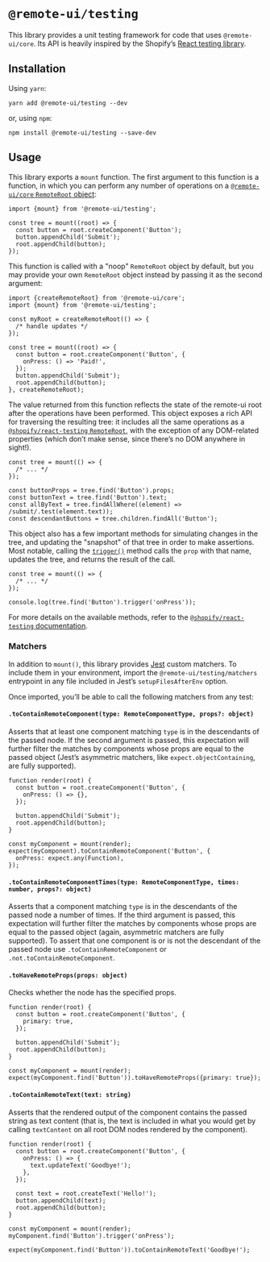 # `@remote-ui/testing`

This library provides a unit testing framework for code that uses `@remote-ui/core`. Its API is heavily inspired by the Shopify’s [React testing library](https://github.com/Shopify/quilt/tree/master/packages/react-testing).

## Installation

Using `yarn`:

```
yarn add @remote-ui/testing --dev
```

or, using `npm`:

```
npm install @remote-ui/testing --save-dev
```

## Usage

This library exports a `mount` function. The first argument to this function is a function, in which you can perform any number of operations on a [`@remote-ui/core` `RemoteRoot` object](https://github.com/lemonmade/remote-ui/tree/master/packages/core#remoteroot):

```tsx
import {mount} from '@remote-ui/testing';

const tree = mount((root) => {
  const button = root.createComponent('Button');
  button.appendChild('Submit');
  root.appendChild(button);
});
```

This function is called with a "noop" `RemoteRoot` object by default, but you may provide your own `RemoteRoot` object instead by passing it as the second argument:

```tsx
import {createRemoteRoot} from '@remote-ui/core';
import {mount} from '@remote-ui/testing';

const myRoot = createRemoteRoot(() => {
  /* handle updates */
});

const tree = mount((root) => {
  const button = root.createComponent('Button', {
    onPress: () => 'Paid!',
  });
  button.appendChild('Submit');
  root.appendChild(button);
}, createRemoteRoot);
```

The value returned from this function reflects the state of the remote-ui root after the operations have been performed. This object exposes a rich API for traversing the resulting tree: it includes all the same operations as a [`@shopify/react-testing` `RemoteRoot`](https://github.com/Shopify/quilt/tree/master/packages/react-testing#root), with the exception of any DOM-related properties (which don’t make sense, since there’s no DOM anywhere in sight!).

```tsx
const tree = mount(() => {
  /* ... */
});

const buttonProps = tree.find('Button').props;
const buttonText = tree.find('Button').text;
const allByText = tree.findAllWhere((element) => /submit/.test(element.text));
const descendantButtons = tree.children.findAll('Button');
```

This object also has a few important methods for simulating changes in the tree, and updating the "snapshot" of that tree in order to make assertions. Most notable, calling the [`trigger()`](https://github.com/Shopify/quilt/tree/master/packages/react-testing#trigger) method calls the `prop` with that name, updates the tree, and returns the result of the call.

```tsx
const tree = mount(() => {
  /* ... */
});

console.log(tree.find('Button').trigger('onPress'));
```

For more details on the available methods, refer to the [`@shopify/react-testing` documentation](https://github.com/Shopify/quilt/tree/master/packages/react-testing).

### Matchers

In addition to `mount()`, this library provides [Jest](https://jestjs.io) custom matchers. To include them in your environment, import the `@remote-ui/testing/matchers` entrypoint in any file included in Jest’s `setupFilesAfterEnv` option.

Once imported, you’ll be able to call the following matchers from any test:

#### `.toContainRemoteComponent(type: RemoteComponentType, props?: object)`

Asserts that at least one component matching `type` is in the descendants of the passed node. If the second argument is passed, this expectation will further filter the matches by components whose props are equal to the passed object (Jest’s asymmetric matchers, like `expect.objectContaining`, are fully supported).

```tsx
function render(root) {
  const button = root.createComponent('Button', {
    onPress: () => {},
  });

  button.appendChild('Submit');
  root.appendChild(button);
}

const myComponent = mount(render);
expect(myComponent).toContainRemoteComponent('Button', {
  onPress: expect.any(Function),
});
```

#### `.toContainRemoteComponentTimes(type: RemoteComponentType, times: number, props?: object)`

Asserts that a component matching `type` is in the descendants of the passed node a number of times. If the third argument is passed, this expectation will further filter the matches by components whose props are equal to the passed object (again, asymmetric matchers are fully supported). To assert that one component is or is not the descendant of the passed node use `.toContainRemoteComponent` or `.not.toContainRemoteComponent`.

#### `.toHaveRemoteProps(props: object)`

Checks whether the node has the specified props.

```tsx
function render(root) {
  const button = root.createComponent('Button', {
    primary: true,
  });

  button.appendChild('Submit');
  root.appendChild(button);
}

const myComponent = mount(render);
expect(myComponent.find('Button')).toHaveRemoteProps({primary: true});
```

#### `.toContainRemoteText(text: string)`

Asserts that the rendered output of the component contains the passed string as text content (that is, the text is included in what you would get by calling `textContent` on all root DOM nodes rendered by the component).

```tsx
function render(root) {
  const button = root.createComponent('Button', {
    onPress: () => {
      text.updateText('Goodbye!');
    },
  });

  const text = root.createText('Hello!');
  button.appendChild(text);
  root.appendChild(button);
}

const myComponent = mount(render);
myComponent.find('Button').trigger('onPress');

expect(myComponent.find('Button')).toContainRemoteText('Goodbye!');
```
